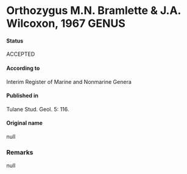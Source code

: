 Orthozygus M.N. Bramlette & J.A. Wilcoxon, 1967 GENUS
=======

#### Status
ACCEPTED

#### According to
Interim Register of Marine and Nonmarine Genera

#### Published in
Tulane Stud. Geol. 5: 116.

#### Original name
null

### Remarks
null